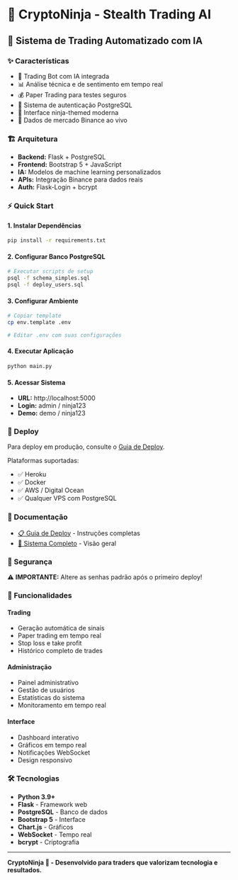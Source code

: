 # 🥷 CryptoNinja - Stealth Trading AI

## 🚀 Sistema de Trading Automatizado com IA

### ✨ Características
- 🤖 Trading Bot com IA integrada
- 📊 Análise técnica e de sentimento em tempo real
- 💰 Paper Trading para testes seguros
- 🔐 Sistema de autenticação PostgreSQL
- 🎨 Interface ninja-themed moderna
- 📱 Dados de mercado Binance ao vivo

### 🏗️ Arquitetura
- **Backend:** Flask + PostgreSQL
- **Frontend:** Bootstrap 5 + JavaScript
- **IA:** Modelos de machine learning personalizados
- **APIs:** Integração Binance para dados reais
- **Auth:** Flask-Login + bcrypt

### ⚡ Quick Start

#### 1. Instalar Dependências
```bash
pip install -r requirements.txt
```

#### 2. Configurar Banco PostgreSQL
```bash
# Executar scripts de setup
psql -f schema_simples.sql
psql -f deploy_users.sql
```

#### 3. Configurar Ambiente
```bash
# Copiar template
cp env.template .env

# Editar .env com suas configurações
```

#### 4. Executar Aplicação
```bash
python main.py
```

#### 5. Acessar Sistema
- **URL:** http://localhost:5000
- **Login:** admin / ninja123
- **Demo:** demo / ninja123

### 🔧 Deploy

Para deploy em produção, consulte o [Guia de Deploy](GUIA_DEPLOY.md).

Plataformas suportadas:
- ✅ Heroku
- ✅ Docker
- ✅ AWS / Digital Ocean
- ✅ Qualquer VPS com PostgreSQL

### 📖 Documentação

- [📋 Guia de Deploy](GUIA_DEPLOY.md) - Instruções completas
- [🎯 Sistema Completo](SISTEMA_COMPLETO_FINAL.md) - Visão geral

### 🔐 Segurança

⚠️ **IMPORTANTE:** Altere as senhas padrão após o primeiro deploy!

### 🎯 Funcionalidades

#### Trading
- Geração automática de sinais
- Paper trading em tempo real
- Stop loss e take profit
- Histórico completo de trades

#### Administração
- Painel administrativo
- Gestão de usuários
- Estatísticas do sistema
- Monitoramento em tempo real

#### Interface
- Dashboard interativo
- Gráficos em tempo real
- Notificações WebSocket
- Design responsivo

### 🛠️ Tecnologias

- **Python 3.9+**
- **Flask** - Framework web
- **PostgreSQL** - Banco de dados
- **Bootstrap 5** - Interface
- **Chart.js** - Gráficos
- **WebSocket** - Tempo real
- **bcrypt** - Criptografia

---

**CryptoNinja 🥷 - Desenvolvido para traders que valorizam tecnologia e resultados.**
